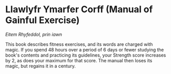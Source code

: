# Llawlyfr Ymarfer Corff (Manual of Gainful Exercise)

*Eitem Rhyfeddol, prin iawn*

This book describes fitness exercises, and its words are charged with magic. If you spend 48 hours over a period of 6 days or fewer studying the book's contents and practicing its guidelines, your Strength score increases by 2, as does your maximum for that score. The manual then loses its magic, but regains it in a century.
